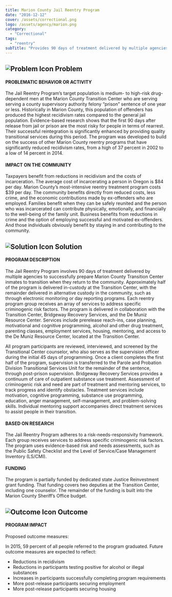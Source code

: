 ```yaml
---
title: Marion County Jail Reentry Program
date: "2016-12-12"
cover: /assets/correctional.png
logo: /assets/agency/marion.png
category:
  - "Correctional"
tags:
  - "reentry"
subTitle: "Provides 90 days of treatment delivered by multiple agencies to successfully prepare Marion County Transition Center inmates to transition when they return to the community."
---
```

## ![Problem Icon](https://github.com/google/material-design-icons/raw/master/alert/1x_web/ic_error_outline_black_48dp.png "Problem") Problem

#### PROBLEMATIC BEHAVIOR OR ACTIVITY

The Jail Reentry Program’s target population is medium- to high-risk drug-dependent men at the Marion County Transition Center who are serving serving a county supervisory authority felony “prison” sentence of one year or less. Historically in Marion County, this population of offenders has produced the highest recidivism rates compared to the general jail population. Evidence-based research shows that the first 90 days after release from jail or prison are the most risky for people in terms of rearrest. Their successful reintegration is significantly enhanced by providing quality transitional services during this period. The program was developed to build on the success of other Marion County reentry programs that have significantly reduced recidivism rates, from a high of 37 percent in 2002 to a low of 14 percent in 2014.

#### IMPACT ON THE COMMUNITY

Taxpayers benefit from reductions in recidivism and the costs of incarceration. The average cost of incarcerating a person in Oregon is $84 per day. Marion County’s most-intensive reentry treatment program costs $39 per day. The community benefits directly from reduced costs, less crime, and the economic contributions made by ex-offenders who are employed. Families benefit when they can be safely reunited and the person who was incarcerated can contribute physically, emotionally, and financially to the well-being of the family unit. Business benefits from reductions in crime and the option of employing successful and motivated ex-offenders. And those individuals obviously benefit by staying in and contributing to the community.

## ![Solution Icon](https://github.com/google/material-design-icons/raw/master/action/1x_web/ic_lightbulb_outline_black_48dp.png "Solution") Solution

#### PROGRAM DESCRIPTION

The Jail Reentry Program involves 90 days of treatment delivered by multiple agencies to successfully prepare Marion County Transition Center inmates to transition when they return to the community. Approximately half of the program is delivered in-custody at the Transition Center, with the remainder delivered in alternative custody in the community, such as through electronic monitoring or day reporting programs. Each reentry program group receives an array of services to address specific criminogenic risk factors. The program is delivered in collaboration with the Transition Center, Bridgeway Recovery Services, and the De Muniz Resource Center.
Services include prerelease reach-ins, case planning, motivational and cognitive programming, alcohol and other drug treatment, parenting classes, employment services, housing, mentoring, and access to the De Muniz Resource Center, located at the Transition Center.

All program participants are reviewed, interviewed, and screened by the Transitional Center counselor, who also serves as the supervision officer during the initial 45 days of programming. Once a client completes the first half of the program, supervision is transferred to the Parole and Probation Division Transitional Services Unit for the remainder of the sentence, through post-prison supervision. Bridgeway Recovery Services provides a continuum of care of outpatient substance use treatment. Assessment of criminogenic risk and need are part of treatment and mentoring services, to track progress and identify obstacles. Treatment services include motivation, cognitive programming, substance use programming, education, anger management, self-management, and problem-solving skills. Individual mentoring support accompanies direct treatment services to assist people in their transition.

#### BASED ON RESEARCH

The Jail Reentry Program adheres to a risk-needs-responsivity framework. Each group receives services to address specific criminogenic risk factors. The program uses evidence-based risk and needs assessments, such as the Public Safety Checklist and the Level of Service/Case Management Inventory (LS/CMI).

#### FUNDING

The program is partially funded by dedicated state Justice Reinvestment grant funding. That funding covers two deputies at the Transition Center, including one counselor. The remainder of the funding is built into the Marion County Sheriff’s Office budget.

## ![Outcome Icon](https://github.com/google/material-design-icons/raw/master/action/1x_web/ic_view_list_black_48dp.png "Outcome") Outcome

#### PROGRAM IMPACT

Proposed outcome measures:

In 2015, 59 percent of all people referred to the program graduated. Future outcome measures are expected to reflect:

* Reductions in recidivism
* Reductions in participants testing positive for alcohol or illegal substances
* Increases in participants successfully completing program requirements
* More post-release participants securing employment
* More post-release participants securing housing
